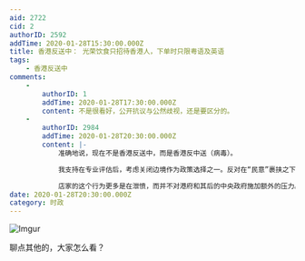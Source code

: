 ```yaml
---
aid: 2722
cid: 2
authorID: 2592
addTime: 2020-01-28T15:30:00.000Z
title: 香港反送中： 光荣饮食只招待香港人，下单时只限粤语及英语
tags:
    - 香港反送中
comments:
    -
        authorID: 1
        addTime: 2020-01-28T17:30:00.000Z
        content: 不是很看好，公开抗议与公然歧视，还是要区分的。
    -
        authorID: 2984
        addTime: 2020-01-28T20:30:00.000Z
        content: |-
            准确地说，现在不是香港反送中，而是香港反中送（病毒）。

            我支持在专业评估后，考虑关闭边境作为政策选择之一。反对在“民意”裹挟之下的封关，不管是在河南、香港还是美国。

            店家的这个行为更多是在泄愤，而并不对港府和其后的中央政府施加额外的压力。相反，对在西方世界的舆论战尤为不利。
date: 2020-01-28T20:30:00.000Z
category: 时政
---
```


![Imgur](https://i.imgur.com/N9fjo5s.jpg)

聊点其他的，大家怎么看？
